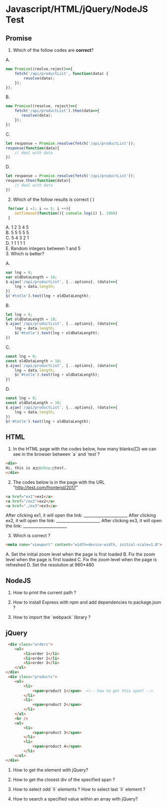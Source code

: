 # Javascript/HTML/jQuery/NodeJS Test
## Promise
1. Which of the follow codes are **correct**?

A. 
```javascript
new Promise((reolve,reject)=>{
    fetch('/api/productList', function(data) {
        resolve(data);
    });
});
```
B.
```javascript
new Promise((resolve, reject)=>{
    fetch('/api/productList').then(data=>{
       resolve(data); 
    });
})
```
C.
```javascript
let response = Promise.resolve(fetch('/api/productList'));
response(function(data){
    // deal with data
})
```
D.
```javascript
let response = Promise.resolve(fetch('/api/productList'));
response.then(function(data){
    // deal with data
})
```
2. Which of the follow results is correct (  )
```javascript
 for(var i =1; i <= 5; i ++){
 	setTimeout(function(){ console.log(i) }, 1000)
 }
 ```
 A. 1 2 3 4 5  
 B. 5 5 5 5 5  
 C. 5 4 3 2 1  
 D. 1 1 1 1 1  
 E. Random integers between 1 and 5  
3. Which is better?

A.
```javascript
var lng = 0;
var oldDataLength = 10;
$.ajax('/api/productList', {...options}, (data)=>{
    lng = data.length;
})
$('#totle').text(lng + oldDataLength);
```
B.
```javascript
let lng = 0;
let oldDataLength = 10;
$.ajax('/api/productList', {...options}, (data)=>{
    lng = data.length;
    $('#totle').text(lng + oldDataLength);
})
```
C.
```javascript
const lng = 0;
const oldDataLength = 10;
$.ajax('/api/productList', {...options}, (data)=>{
    lng = data.length;
    $('#totle').text(lng + oldDataLength);
})
```
D.
```javascript
const lng = 0;
const oldDataLength = 10;
$.ajax('/api/productList', {...options}, (data)=>{
    lng = data.length;
})
$('#totle').text(lng + oldDataLength);
```
## HTML
1. In the HTML page with the codes below, how many blanks(□) we can see in the browser between \`a\` and \`test\`?
```HTML
<div>
Hi, this is a□□&nbsp;□test.
</div>
```
2. The codes below is in the page with the URL "http://test.com/frontend/2017"  
```HTML
<a href="ex1">ex1</a>
<a href="/ex2">ex2</a>
<a href="./ex3">ex3</a>
```
After clicking ex1, it will open the link: ______________________
After clicking ex2, it will open the link: ______________________
After clicking ex3, it will open the link: ______________________

3. Which is correct ?
```HTML
<meta name="viewport" content="width=device-width, initial-scale=1.0">
```
A. Set the initial zoom level when the page is first loaded
B. Fix the zoom level when the page is first loaded
C. Fix the zoom level when the page is refreshed
D. Set the resolution at 960*480

## NodeJS
1. How to print the current path ?

2. How to install Express with npm and add dependencies to package.json ?

3. How to import the  \`webpack\` library ?

## jQuery
```HTML
 <div class="orders">
    <ul>
        <li>order 1</li>
        <li>order 2</li>
        <li>order 3</li>
    </ul>
</div>
 <div class="products">
    <ul>
        <li>
            <span>product 1</span>  <!-- how to get this span? -->
        </li>
        <li>
            <span>product 2</span>
        </li>
    </ul>
    <hr />
    <ul>
        <li>
            <span>product 3</span>
        </li>
        <li>
            <span>product 4</span>
        </li>
    </ul>
</div>
 ```
1. How to get the element with jQuery?

2. How to get the closest div of the specified span ?

3. How to select odd \`li\` elements ? How to select last \`li\` element ?

5. How to search a specified value within an array with jQuery?
